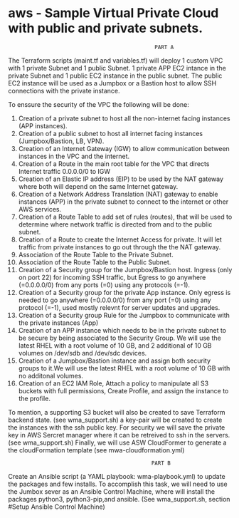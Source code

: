 # aws -  Sample Virtual Private Cloud with public and private subnets.

                                                  PART A
The Terraform scripts (maint.tf and variables.tf) will deploy 1 custom VPC with 1 private Subnet and 1 public Subnet.
   1 private APP EC2 intance in the private Subnet and 1 public EC2 instance in the public subnet.
   The public EC2 instance will be used as a Jumpbox or a Bastion host to allow SSH connections with the private instance.
   
To enssure the security of the VPC the following will be done:
   1) Creation of a private subnet to host all the non-internet facing instances (APP instances).
   2) Creation of a public subnet to host all internet facing instances (Jumpbox/Bastion, LB, VPN).
   3) Creation of an Internet Gateway (IGW) to allow communication between instances in the VPC and the internet.
   4) Creation of a Route in the main root table for the VPC that directs Internet traffic 0.0.0.0/0 to IGW
   5) Creation of an Elastic IP address (EIP) to be used by the NAT gateway where both will depend on the same Internet gateway.
   6) Creation of a Network Address Translation (NAT) gateway to enable instances (APP) in the private subnet to connect to the internet or other AWS services.
   7) Creation of a Route Table to add set of rules (routes), that will be used to determine where network traffic is directed from and to the public subnet.
   8) Creation of a Route to create the Internet Access for private. It will let traffic from private instances to go out through the the NAT gateway.
   9) Association of the Route Table to the Private Subnet.
   10) Association of the Route Table to the Public Subnet.
   11) Creation of a Security group for the Jumpbox/Bastion host. Ingress (only on port 22) for incoming SSH traffic, but Egress to go anywhere (=0.0.0.0/0) from any ports (=0) using any protocols (=-1).
   12) Creation of a Security group for the private App instance. Only egress is needed to go anywhere (=0.0.0.0/0) from any port (=0)  using any protocol (=-1), used mostly relevnt for server updates and upgrades.
   13) Creation of a Security group Rule for the Jumpbox to communicate with the private instances (App)
   14) Creation of an APP instance which needs to be in the private subnet to be secure by being associated to the Security Group.
       We will use the latest RHEL with a root volume of 10 GB, and 2 additional of 10 GB volumes on /dev/sdb and /dev/sdc devices.
   15) Creation of a Jumpbox/Bastion instance and assign both security groups to it.We will use the latest RHEL with a root volume of 10 GB with no additonal volumes.
   16) Creation of an EC2 IAM Role, Attach a policy to manipulate all S3 buckets with full permissions, Create Profile, and assign the instance to the profile.

   To mention,
    a supporting S3 bucket will also be created to save Terraform backend state. (see wma_support.sh)
    a key-pair will be created to create the instances with the ssh public key. For security we will save the private key in AWS Sercret manager where it can be retreived to ssh in the servers. (see wma_support.sh)
    Finally, we will use ASW CloudFormer to generate a the cloudFormation template (see mwa-cloudformation.yml)
            
                                                 PART B
   Create an Ansible script (a YAML playbook: wma-playbook.yml) to update the packages and few installs.
   To accomplish this task, we will need to use the Jumbox sever as an Ansible Control Machine, where will install the packages python3, python3-pip,and ansible. (See wma_support.sh, section #Setup Ansible Control Machine)
   
   
